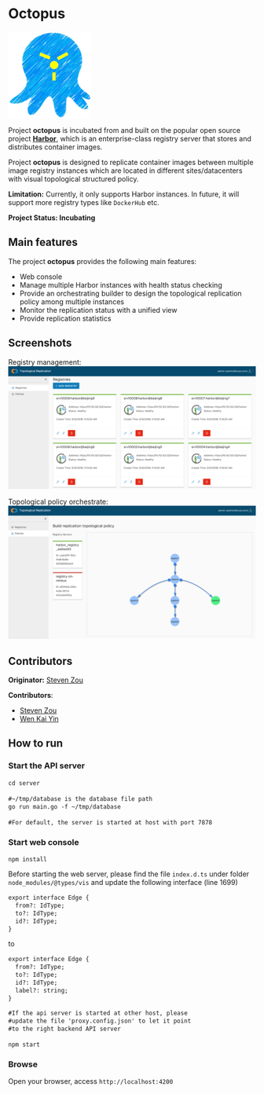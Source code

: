 # Octopus
<img alt="Harbor" src="images/logo.png">

Project **octopus** is incubated from and built on the popular open source project **[Harbor](https://github.com/vmware/harbor)**, which is an enterprise-class registry server that stores and distributes container images. 

Project **octopus** is designed to replicate container images between multiple image registry instances which are located in different sites/datacenters with visual topological structured policy.

**Limitation:** Currently, it only supports Harbor instances. In future, it will support more registry types like `DockerHub` etc.

**Project Status: Incubating**

## Main features
The project **octopus** provides the following main features:
* Web console
* Manage multiple Harbor instances with health status checking
* Provide an orchestrating builder to design the topological replication policy among multiple instances
* Monitor the replication status with a unified view
* Provide replication statistics

## Screenshots
Registry management:
<img alt="Harbor" src="images/registry-mgmt.png">

Topological policy orchestrate:
<img alt="Harbor" src="images/topological-policy.png">

## Contributors
**Originator:** [Steven Zou](mailto:szou@vmware.com)

**Contributors**:
* [Steven Zou](mailto:szou@vmware.com)
* [Wen Kai Yin](mailto:yinw@vmware.com)

## How to run

### Start the API server
```
cd server

#~/tmp/database is the database file path
go run main.go -f ~/tmp/database

#For default, the server is started at host with port 7878
```

### Start web console
```
npm install

```


Before starting the web server, please find the file `index.d.ts` under folder `node_modules/@types/vis` and update the following interface (line 1699)

```
export interface Edge {
  from?: IdType;
  to?: IdType;
  id?: IdType;
}
```

to

```
export interface Edge {
  from?: IdType;
  to?: IdType;
  id?: IdType;
  label?: string;
}
```

```
#If the api server is started at other host, please
#update the file 'proxy.config.json' to let it point
#to the right backend API server

npm start
```

### Browse
Open your browser, access `http://localhost:4200`